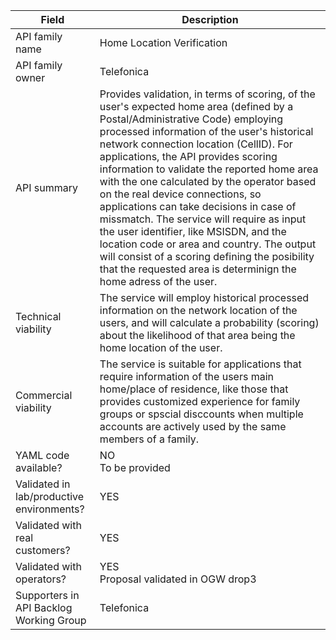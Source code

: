 | **Field** | Description | 
| ---- | ----- |
| API family name | Home Location Verification | 
| API family owner | Telefonica |
| API summary | Provides validation, in terms of scoring, of the user's expected home area (defined by a Postal/Administrative Code) employing processed information of the user's historical network connection location (CellID). For applications, the API provides scoring information to validate the reported home area with the one calculated by the operator based on the real device connections, so applications can take decisions in case of missmatch. The service will require as input the user identifier, like MSISDN, and the location code or area and country. The output will consist of a scoring defining the posibility that the requested area is determinign the home adress of the user. |
| Technical viability | The service will employ historical processed information on the network location of the users, and will calculate a probability (scoring) about the likelihood of that area being the home location of the user. |
| Commercial viability | The service is suitable for applications that require information of the users main home/place of residence, like those that provides customized experience for family groups or spscial disccounts when multiple accounts are actively used by the same members of a family.  | 
| YAML code available? | NO<br> To be provided  |
| Validated in lab/productive environments? | YES |
| Validated with real customers? | YES |
| Validated with operators? | YES<br> Proposal validated in OGW drop3 |
| Supporters in API Backlog Working Group | Telefonica |